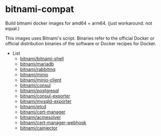 # bitnami-compat

Build bitnami docker images for amd64 + arm64. (just workaround. not equal.)

This images uses Bitnami's script. Binaries refer to the official Docker or official distribution binaries of the software or Docker recipes for Docker.

* List
  * [bitnami/bitnami-shell](https://github.com/bitnami/bitnami-docker-bitnami-shell)
  * [bitnami/mariadb](https://github.com/bitnami/bitnami-docker-mariadb)
  * [bitnami/rabbitmq](https://github.com/bitnami/bitnami-docker-rabbitmq)
  * [bitnami/minio](https://github.com/bitnami/bitnami-docker-minio)
  * [bitnami/minio-client](https://github.com/bitnami/bitnami-docker-minio-client)
  * [bitnami/consul](https://github.com/bitnami/bitnami-docker-consul)
  * [bitnami/postgresql](https://github.com/bitnami/bitnami-docker-postgresql)
  * [bitnami/consul-exporter](https://github.com/bitnami/bitnami-docker-consul-exporter)
  * [bitnami/mysqld-exporter](https://github.com/bitnami/bitnami-docker-mysqld-exporter)
  * [bitnami/etcd](https://github.com/bitnami/bitnami-docker-etcd)
  * [bitnami/cert-manager](https://github.com/bitnami/bitnami-docker-cert-manager)
  * [bitnami/acmesolver](https://github.com/bitnami/bitnami-docker-acmesolver)
  * [bitnami/cert-manager-webhook](https://github.com/bitnami/bitnami-docker-cert-manager-webhook)
  * [bitnami/cainjector](https://github.com/bitnami/bitnami-docker-cainjector)
